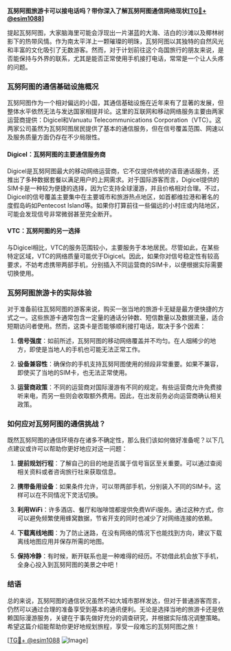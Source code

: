 **瓦努阿图旅游卡可以接电话吗？带你深入了解瓦努阿图通信网络现状[[TG💪+ @esim1088](https://t.me/s/esim1088)]**

提起瓦努阿图，大家脑海里可能会浮现出一片湛蓝的大海、洁白的沙滩以及椰林树影下的热带风情。作为南太平洋上一颗璀璨的明珠，瓦努阿图以其独特的自然风光和丰富的文化吸引了无数游客。然而，对于计划前往这个岛国旅行的朋友来说，是否能保持与外界的联系，尤其是能否正常使用手机接打电话，常常是一个让人头疼的问题。

### 瓦努阿图的通信基础设施概况

瓦努阿图作为一个相对偏远的小国，其通信基础设施在近年来有了显著的发展，但整体水平依然无法与发达国家相提并论。这里的互联网和移动网络服务主要由两家运营商提供：Digicel和Vanuatu Telecommunications Corporation（VTC）。这两家公司虽然为瓦努阿图居民提供了基本的通信服务，但在信号覆盖范围、网速以及服务质量方面仍存在不少局限性。

#### Digicel：瓦努阿图的主要通信服务商

Digicel是瓦努阿图最大的移动网络运营商，它不仅提供传统的语音通话服务，还推出了多种数据套餐以满足用户的上网需求。对于国际游客而言，Digicel提供的SIM卡是一种较为便捷的选择，因为它支持全球漫游，并且价格相对合理。不过，Digicel的信号覆盖主要集中在主要城市和旅游热点地区，如首都维拉港和著名的度假岛屿如Pentecost Island等。如果你打算前往一些偏远的小村庄或内陆地区，可能会发现信号非常微弱甚至完全断开。

#### VTC：瓦努阿图的另一选择

与Digicel相比，VTC的服务范围较小，主要服务于本地居民。尽管如此，在某些特定区域，VTC的网络质量可能优于Digicel。因此，如果你对信号稳定性有较高要求，不妨考虑携带两部手机，分别插入不同运营商的SIM卡，以便根据实际需要切换使用。

### 瓦努阿图旅游卡的实际体验

对于准备前往瓦努阿图的游客来说，购买一张当地的旅游卡无疑是最方便快捷的方式之一。这些旅游卡通常包含一定量的通话分钟数、短信数量以及数据流量，适合短期访问者使用。然而，这类卡是否能够顺利接打电话，取决于多个因素：

1. **信号强度**：如前所述，瓦努阿图的移动网络覆盖并不均匀。在人烟稀少的地方，即使是当地人的手机也可能无法正常工作。
   
2. **设备兼容性**：确保你的手机支持瓦努阿图使用的频段非常重要。如果不兼容，即使买了当地的SIM卡，也无法正常使用。

3. **运营商政策**：不同的运营商对国际漫游有不同的规定。有些运营商允许免费接听来电，而另一些则会收取额外费用。因此，在出发前务必向运营商确认相关政策。

### 如何应对瓦努阿图的通信挑战？

既然瓦努阿图的通信环境存在诸多不确定性，那么我们该如何做好准备呢？以下几点建议或许可以帮助你更好地应对这一问题：

1. **提前规划行程**：了解自己的目的地是否属于信号盲区至关重要。可以通过查阅相关资料或者咨询旅行社来获取信息。

2. **携带备用设备**：如果条件允许，可以带两部手机，分别装入不同的SIM卡。这样可以在不同情况下灵活切换。

3. **利用WiFi**：许多酒店、餐厅和咖啡馆都提供免费WiFi服务。通过这种方式，你可以避免频繁使用蜂窝数据，节省开支的同时也减少了对网络连接的依赖。

4. **下载离线地图**：为了防止迷路，在没有网络的情况下也能找到方向，建议下载离线地图应用并保存所需的地图。

5. **保持冷静**：有时候，断开联系也是一种难得的经历。不妨借此机会放下手机，全身心投入到瓦努阿图的美景之中吧！

### 结语

总的来说，瓦努阿图的通信状况虽然不如大城市那样发达，但对于普通游客而言，仍然可以通过合理的准备享受到基本的通讯便利。无论是选择当地的旅游卡还是依赖国际漫游服务，关键在于事先做好充分的调查研究，并根据实际情况调整策略。希望这篇介绍能帮助你更好地规划旅程，享受一段难忘的瓦努阿图之旅！

[[TG💪+ @esim1088](https://t.me/s/esim1088) ![Image](https://i.postimg.cc/4NQfJmqS/Snipaste-2025-05-13-00-14-12.png)]
